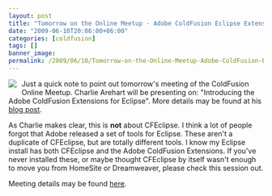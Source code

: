 ```yaml
---
layout: post
title: "Tomorrow on the Online Meetup - Adobe ColdFusion Eclipse Extensions"
date: "2009-06-10T20:06:00+06:00"
categories: [coldfusion]
tags: []
banner_image: 
permalink: /2009/06/10/Tomorrow-on-the-Online-Meetup-Adobe-ColdFusion-Eclipse-Extensions
---
```


<img src="https://static.raymondcamden.com/images/cfjedi//charlie.jpg" align="left" style="margin-right:10px;margin-bottom:10px;"> Just a quick note to point out tomorrow's meeting of the ColdFusion Online Meetup. Charlie Arehart will be presenting on: "Introducing the Adobe ColdFusion Extensions for Eclipse". More details may be found at his <a href="http://www.carehart.org/blog/client/index.cfm/2009/6/9/am_speaking_on_meetup_Adobe_Eclipse_CF_Extensions">blog post</a>.

As Charlie makes clear, this is <b>not</b> about CFEclipse. I think a lot of people forgot that Adobe released a set of tools for Eclipse. These aren't a duplicate of CFEclipse, but are totally different tools. I know my Eclipse install has both CFEclipse and the Adobe ColdFusion Extensions. If you've never installed these, or maybe thought CFEclipse by itself wasn't enough to move you from HomeSite or Dreamweaver, please check this session out. 

Meeting details may be found <a href="http://www.meetup.com/coldfusionmeetup/calendar/10604206/">here</a>. 

<br clear="left">